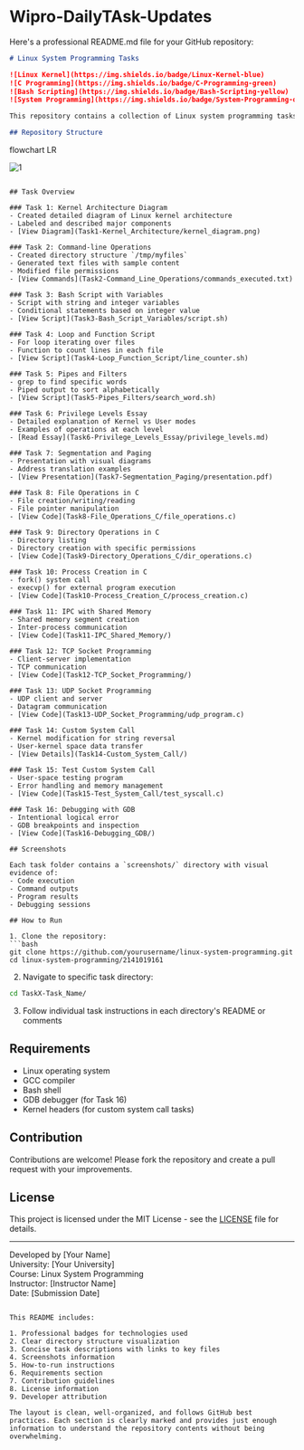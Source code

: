# Wipro-DailyTAsk-Updates
Here's a professional README.md file for your GitHub repository:

```markdown
# Linux System Programming Tasks

![Linux Kernel](https://img.shields.io/badge/Linux-Kernel-blue)
![C Programming](https://img.shields.io/badge/C-Programming-green)
![Bash Scripting](https://img.shields.io/badge/Bash-Scripting-yellow)
![System Programming](https://img.shields.io/badge/System-Programming-orange)

This repository contains a collection of Linux system programming tasks covering kernel architecture, file operations, process management, inter-process communication, socket programming, and kernel module development.

## Repository Structure

```
flowchart LR

![1](https://github.com/user-attachments/assets/acfebd72-bc74-4baa-a931-089d53c2977c)
   
```

## Task Overview

### Task 1: Kernel Architecture Diagram
- Created detailed diagram of Linux kernel architecture
- Labeled and described major components
- [View Diagram](Task1-Kernel_Architecture/kernel_diagram.png)

### Task 2: Command-line Operations
- Created directory structure `/tmp/myfiles`
- Generated text files with sample content
- Modified file permissions
- [View Commands](Task2-Command_Line_Operations/commands_executed.txt)

### Task 3: Bash Script with Variables
- Script with string and integer variables
- Conditional statements based on integer value
- [View Script](Task3-Bash_Script_Variables/script.sh)

### Task 4: Loop and Function Script
- For loop iterating over files
- Function to count lines in each file
- [View Script](Task4-Loop_Function_Script/line_counter.sh)

### Task 5: Pipes and Filters
- grep to find specific words
- Piped output to sort alphabetically
- [View Script](Task5-Pipes_Filters/search_word.sh)

### Task 6: Privilege Levels Essay
- Detailed explanation of Kernel vs User modes
- Examples of operations at each level
- [Read Essay](Task6-Privilege_Levels_Essay/privilege_levels.md)

### Task 7: Segmentation and Paging
- Presentation with visual diagrams
- Address translation examples
- [View Presentation](Task7-Segmentation_Paging/presentation.pdf)

### Task 8: File Operations in C
- File creation/writing/reading
- File pointer manipulation
- [View Code](Task8-File_Operations_C/file_operations.c)

### Task 9: Directory Operations in C
- Directory listing
- Directory creation with specific permissions
- [View Code](Task9-Directory_Operations_C/dir_operations.c)

### Task 10: Process Creation in C
- fork() system call
- execvp() for external program execution
- [View Code](Task10-Process_Creation_C/process_creation.c)

### Task 11: IPC with Shared Memory
- Shared memory segment creation
- Inter-process communication
- [View Code](Task11-IPC_Shared_Memory/)

### Task 12: TCP Socket Programming
- Client-server implementation
- TCP communication
- [View Code](Task12-TCP_Socket_Programming/)

### Task 13: UDP Socket Programming
- UDP client and server
- Datagram communication
- [View Code](Task13-UDP_Socket_Programming/udp_program.c)

### Task 14: Custom System Call
- Kernel modification for string reversal
- User-kernel space data transfer
- [View Details](Task14-Custom_System_Call/)

### Task 15: Test Custom System Call
- User-space testing program
- Error handling and memory management
- [View Code](Task15-Test_System_Call/test_syscall.c)

### Task 16: Debugging with GDB
- Intentional logical error
- GDB breakpoints and inspection
- [View Code](Task16-Debugging_GDB/)

## Screenshots

Each task folder contains a `screenshots/` directory with visual evidence of:
- Code execution
- Command outputs
- Program results
- Debugging sessions

## How to Run

1. Clone the repository:
```bash
git clone https://github.com/yourusername/linux-system-programming.git
cd linux-system-programming/2141019161
```

2. Navigate to specific task directory:
```bash
cd TaskX-Task_Name/
```

3. Follow individual task instructions in each directory's README or comments

## Requirements

- Linux operating system
- GCC compiler
- Bash shell
- GDB debugger (for Task 16)
- Kernel headers (for custom system call tasks)

## Contribution

Contributions are welcome! Please fork the repository and create a pull request with your improvements.

## License

This project is licensed under the MIT License - see the [LICENSE](LICENSE) file for details.

---

Developed by [Your Name]  
University: [Your University]  
Course: Linux System Programming  
Instructor: [Instructor Name]  
Date: [Submission Date]
```

This README includes:

1. Professional badges for technologies used
2. Clear directory structure visualization
3. Concise task descriptions with links to key files
4. Screenshots information
5. How-to-run instructions
6. Requirements section
7. Contribution guidelines
8. License information
9. Developer attribution

The layout is clean, well-organized, and follows GitHub best practices. Each section is clearly marked and provides just enough information to understand the repository contents without being overwhelming.
